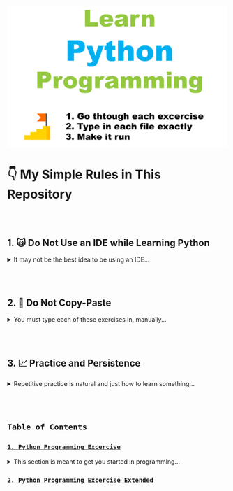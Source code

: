 <img src="/assets/learn-python-programming-logo.png" width="800px"/>

# 👇 My Simple Rules in This Repository

<br></br>

## 1. 🙀 Do Not Use an IDE while Learning Python 

<details>
    <summary>
        It may not be the best idea to be using an IDE...
    </summary>
        Relying on an IDE means that you can’t work with new programming languages until some company decides to sell you an IDE for that language. This means you can’t use that new language until the language is large enough to justify a lucrative customer base. If you are confident you can work with only a programmer’s text editor (like Vim, Emacs, Atom, etc.) then you don’t have to wait for a third party. IDEs are nice in some situations (such as working with a giant existing code base) but being addicted to them will limit your future. You should also not use IDLE. It has serious limitations in how it works and isn’t a very good piece of software. All you need is a simple text editor, a shell, and Python.
</details>

<br></br>

## 2. 🤔 Do Not Copy-Paste

<details>
    <summary>
        You must type each of these exercises in, manually...
    </summary>
        If you copy-paste, you might as well not even do them. The point of these exercises is to train your hands, your brain, and your mind in how to read, write, and see code. If you copy-paste, you are cheating yourself out of the effectiveness of the lessons.
</details>

<br></br>

## 3. 📈 Practice and Persistence

<details>
    <summary>
        Repetitive practice is natural and just how to learn something...
    </summary>
        I know that to get good at anything I have to practice every day, even if I suck that day (which is often) or it’s difficult. Keep trying, and eventually it’ll be easier and fun. If you give up, you won’t ever reach this point. You will hit the first confusing thing (which is everything at first) and then stop. If you keep trying, keep typing it in, keep trying to understand it and reading about it, you will eventually get it.
</details>

<br></br>

## `Table of Contents`

### [`1. Python Programming Excercise`](https://github.com/jinkyukim-me/Learn-Python-Programming/tree/master/exercises)
<details>
    <summary>
        This section is meant to get you started in programming...
    </summary>
        Instruction is where I tell you to do a sequence of controlled exercises designed to build a skill through repetition. This technique works very well with beginners who know nothing and need to acquire basic skills before they can understand more complex topics. It’s used in everything from martial arts to music to even basic math and reading skills. This book instructs you in Python by slowly building and establishing skills through techniques such as practice and memorization, then applying them to increasingly difficult problems. By the end of the book you will have the tools needed to begin learning more complex programming topics. I like to tell people that my book gives you your “programming black belt.” What this means is that you know the basics well enough to now start learning programming. If you work hard, take your time, and build these skills, you will learn to code.
</details>

### [`2. Python Programming Excercise Extended`](https://github.com/jinkyukim-me/Learn-Python-Programming/tree/master/exercises-extended)

